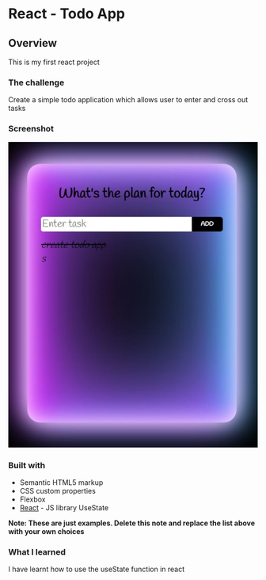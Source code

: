 # React - Todo App

## Overview

This is my first react project

### The challenge

Create a simple todo application which allows user to enter and cross out tasks

### Screenshot

![](https://github.com/HanadSalim/Projects/blob/main/todo/image.JPG)

### Built with

- Semantic HTML5 markup
- CSS custom properties
- Flexbox
- [React](https://reactjs.org/) - JS library UseState

**Note: These are just examples. Delete this note and replace the list above with your own choices**

### What I learned

I have learnt how to use the useState function in react
